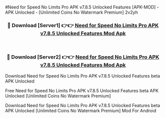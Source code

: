 #Need for Speed No Limits Pro APK v7.8.5 Unlocked Features [APK-MOD] - APK Unlocked - [Unlimited Coins No Watermark Premium] 2v2yh



<div align="center">

<h3>🔴 Download [Server1] 👉👉 <a href="https://momento.my/?title=Need_for_Speed_No_Limits_Pro_APK_v7.8.5_Unlocked_Features">Need for Speed No Limits Pro APK v7.8.5 Unlocked Features Mod Apk</a></h3><br>

<h3>🔴 Download [Server2] 👉👉 <a href="https://momento.my/?title=Need_for_Speed_No_Limits_Pro_APK_v7.8.5_Unlocked_Features">Need for Speed No Limits Pro APK v7.8.5 Unlocked Features Mod Apk</a></h3>
</div>



Download Need for Speed No Limits Pro APK v7.8.5 Unlocked Features beta APK Unlocked

Free Need for Speed No Limits Pro APK v7.8.5 Unlocked Features beta APK Unlocked [Unlimited Coins No Watermark Premium]

Download Need for Speed No Limits Pro APK v7.8.5 Unlocked Features beta APK Unlocked [Unlimited Coins No Watermark Premium] Mod For Android
